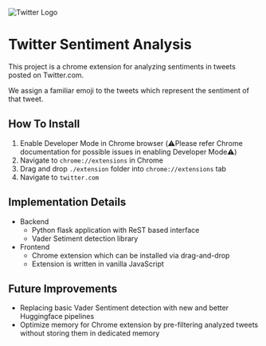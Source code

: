 ![Twitter Logo](https://upload.wikimedia.org/wikipedia/sco/thumb/9/9f/Twitter_bird_logo_2012.svg/172px-Twitter_bird_logo_2012.svg.png)

# Twitter Sentiment Analysis

This project is a chrome extension for analyzing sentiments in tweets posted on Twitter.com.

We assign a familiar emoji to the tweets which represent the sentiment of that tweet.

## How To Install

1. Enable Developer Mode in Chrome browser (⚠️Please refer Chrome documentation for possible issues in enabling Developer Mode⚠️)
2. Navigate to `chrome://extensions` in Chrome
3. Drag and drop `./extension` folder into `chrome://extensions` tab
4. Navigate to `twitter.com`

## Implementation Details

- Backend
  - Python flask application with ReST based interface
  - Vader Setiment detection library
- Frontend
  - Chrome extension which can be installed via drag-and-drop
  - Extension is written in vanilla JavaScript

## Future Improvements

- Replacing basic Vader Sentiment detection with new and better Huggingface pipelines
- Optimize memory for Chrome extension by pre-filtering analyzed tweets without storing them in dedicated memory
